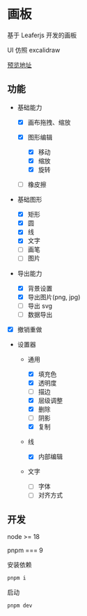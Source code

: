 # 画板

基于 Leaferjs 开发的画板

UI 仿照 excalidraw

[预览地址](https://luminous.xjq.icu)

## 功能

- 基础能力

  - [x] 画布拖拽、缩放
  - [x] 图形编辑

    - [x] 移动
    - [x] 缩放
    - [x] 旋转

  - [ ] 橡皮擦

- 基础图形

  - [x] 矩形
  - [x] 圆
  - [x] 线
  - [x] 文字
  - [ ] 画笔
  - [ ] 图片

- 导出能力

  - [x] 背景设置
  - [x] 导出图片(png, jpg)
  - [ ] 导出 svg
  - [ ] 数据导出

- [x] 撤销重做

- 设置器

  - 通用

    - [x] 填充色
    - [x] 透明度
    - [ ] 描边
    - [x] 层级调整
    - [x] 删除
    - [ ] 阴影
    - [x] 复制

  - 线

    - [x] 内部编辑

  - 文字

    - [ ] 字体
    - [ ] 对齐方式

## 开发

node >= 18

pnpm === 9

安装依赖

```sh
pnpm i
```

启动

```sh
pnpm dev
```
